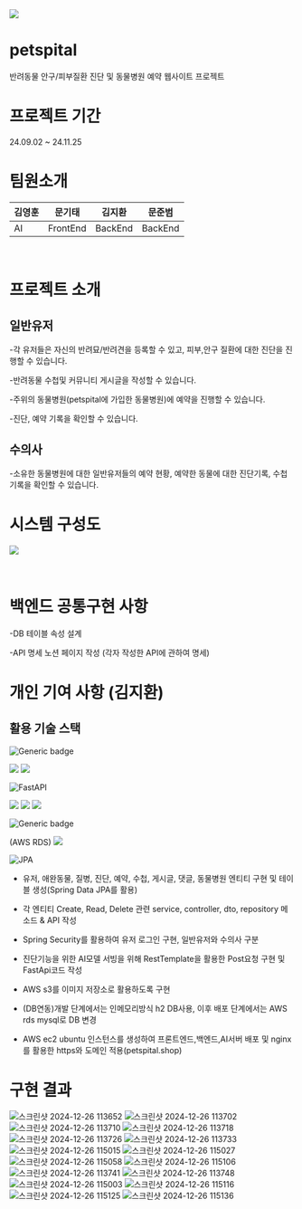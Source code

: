 <img src="https://github.com/user-attachments/assets/dc294e23-7b8b-4edd-8341-f69cd8ee6afc">

# petspital
반려동물 안구/피부질환 진단 및 동물병원 예약 웹사이트 프로젝트

# 프로젝트 기간
24.09.02 ~ 24.11.25

# 팀원소개
|김영훈|문기태|김지환|문준범|
|----|----|----|----|
|AI|FrontEnd|BackEnd|BackEnd|

&nbsp;

# 프로젝트 소개
## 일반유저
-각 유저들은 자신의 반려묘/반려견을 등록할 수 있고, 피부,안구 질환에 대한 진단을 진행할 수 있습니다.

-반려동물 수첩및 커뮤니티 게시글을 작성할 수 있습니다.

-주위의 동물병원(petspital에 가입한 동물병원)에 예약을 진행할 수 있습니다.

-진단, 예약 기록을 확인할 수 있습니다.

## 수의사
-소유한 동물병원에 대한 일반유저들의 예약 현황, 예약한 동물에 대한 진단기록, 수첩기록을 확인할 수 있습니다.

# 시스템 구성도
<img src="https://github.com/user-attachments/assets/f28f2fb2-e5dc-4a96-8183-9c26fcc46d4b">

&nbsp;
# 백엔드 공통구현 사항
-DB 테이블 속성 설계

-API 명세 노션 페이지 작성 (각자 작성한 API에 관하여 명세)

# 개인 기여 사항 (김지환)
## 활용 기술 스택
![Generic badge](https://img.shields.io/badge/jdk-17-orange.svg)

<img src="https://img.shields.io/badge/springboot-6DB33F?style=for-the-badge&logo=springboot&logoColor=white">

<img src="https://img.shields.io/badge/Spring Security-6DB33F?style=for-the-badge&logo=Spring Security&logoColor=white">

![FastAPI](https://img.shields.io/badge/FastAPI-005571?style=for-the-badge&logo=fastapi)  

<img src="https://img.shields.io/badge/nginx-%23009639.svg?style=for-the-badge&logo=nginx&logoColor=white">

<img src="https://img.shields.io/badge/Amazon%20EC2-FF9900?style=for-the-badge&logo=Amazon%20EC2&logoColor=white">

<img src="https://img.shields.io/badge/Amazon%20S3-569A31?style=for-the-badge&logo=Amazon%20S3&logoColor=white">

![Generic badge](https://img.shields.io/badge/h2-1.4.200-blue.svg)

(AWS RDS) <img src="https://img.shields.io/badge/MySQL-4479A1?style=for-the-badge&logo=MySQL&logoColor=white">

![JPA](https://img.shields.io/badge/JPA-hibernate-orange)

- 유저, 애완동물, 질병, 진단, 예약, 수첩, 게시글, 댓글, 동물병원 엔티티 구현 및 테이블 생성(Spring Data JPA를 활용)

- 각 엔티티 Create, Read, Delete 관련 service, controller, dto, repository 메소드 & API 작성

- Spring Security를 활용하여 유저 로그인 구현, 일반유저와 수의사 구분

- 진단기능을 위한 AI모델 서빙을 위해 RestTemplate을 활용한 Post요청 구현 및 FastApi코드 작성
  
- AWS s3를 이미지 저장소로 활용하도록 구현

- (DB연동)개발 단계에서는 인메모리방식 h2 DB사용, 이후 배포 단계에서는 AWS rds mysql로 DB 변경

- AWS ec2 ubuntu 인스턴스를 생성하여 프론트엔드,백엔드,AI서버 배포 및 nginx를 활용한 https와 도메인 적용(petspital.shop)

# 구현 결과
<img src="https://github.com/user-attachments/assets/aadefd16-cb9f-4276-89eb-aa5eadb808e5" alt="스크린샷 2024-12-26 113652">
<img src="https://github.com/user-attachments/assets/d4eff8d1-bb78-4f9b-8978-fa488019778e" alt="스크린샷 2024-12-26 113702">
<img src="https://github.com/user-attachments/assets/e99af62d-98c9-4928-9f8c-43816026d525" alt="스크린샷 2024-12-26 113710">
<img src="https://github.com/user-attachments/assets/3d311e2c-1984-4879-bccd-6865762627cf" alt="스크린샷 2024-12-26 113718">
<img src="https://github.com/user-attachments/assets/47cb54b6-1abd-4b2f-b740-2fe9fb1af6b3" alt="스크린샷 2024-12-26 113726">
<img src="https://github.com/user-attachments/assets/708ae1d2-e2a6-4d96-b044-72228eb1d203" alt="스크린샷 2024-12-26 113733">
<img src="https://github.com/user-attachments/assets/4690e70b-f82a-48b8-9db3-2ec2e22e5a7e" alt="스크린샷 2024-12-26 115015">
<img src="https://github.com/user-attachments/assets/76f5bcf5-1316-48a8-adb5-a1e3dbb7d5b3" alt="스크린샷 2024-12-26 115027">
<img src="https://github.com/user-attachments/assets/b325a7c1-5af7-490b-b1a3-792febc4932b" alt="스크린샷 2024-12-26 115058">
<img src="https://github.com/user-attachments/assets/ce36cd11-c28c-4463-a3e3-82ab08e8529b" alt="스크린샷 2024-12-26 115106">
<img src="https://github.com/user-attachments/assets/3a367617-8136-4885-ab94-ca021a0865bc" alt="스크린샷 2024-12-26 113741">
<img src="https://github.com/user-attachments/assets/512437ad-c198-4dff-9010-65a6e8452104" alt="스크린샷 2024-12-26 113748">
<img src="https://github.com/user-attachments/assets/53954275-60a8-4cb3-a99c-e22c66d2725f" alt="스크린샷 2024-12-26 115003">
<img src="https://github.com/user-attachments/assets/8fc6c0c9-05b4-4751-b212-f0695d0ec40b" alt="스크린샷 2024-12-26 115116">
<img src="https://github.com/user-attachments/assets/db04d904-fb27-4a9c-94d7-f0f2b9376d35" alt="스크린샷 2024-12-26 115125">
<img src="https://github.com/user-attachments/assets/e3441715-863b-4938-9981-04ef526924fe" alt="스크린샷 2024-12-26 115136">
